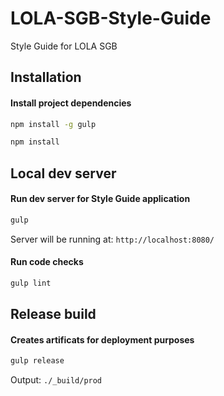 # LOLA-SGB-Style-Guide
Style Guide for LOLA SGB


## Installation ##

#### Install project dependencies ####

```bash
npm install -g gulp

npm install
```

## Local dev server ##

#### Run dev server for Style Guide application ####

```bash
gulp
```

Server will be running at: `http://localhost:8080/`


#### Run code checks ####

```bash
gulp lint
```

## Release build ##

#### Creates artificats for deployment purposes ####

```bash
gulp release
```

Output: `./_build/prod`
